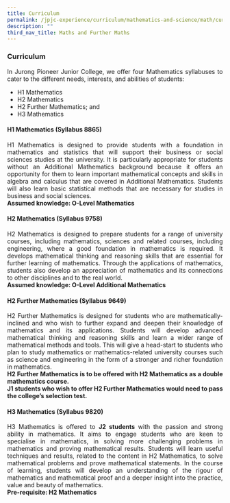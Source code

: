 ```yaml
---
title: Curriculum
permalink: /jpjc-experience/curriculum/mathematics-and-science/math/curriculum/
description: ""
third_nav_title: Maths and Further Maths
---
```

### **Curriculum**
<div align=justify>
In Jurong Pioneer Junior College, we offer four Mathematics syllabuses to cater to the different needs, interests, and abilities of students:
<ul>
	<li>H1 Mathematics</li>
	<li>H2 Mathematics</li>
	<li>H2 Further Mathematics; and</li>
	<li>H3 Mathematics</li>
	</div>

<h4><strong>H1 Mathematics (Syllabus 8865)</strong></h4>
<div align=justify>
<p>
H1 Mathematics is designed to provide students with a foundation in mathematics and statistics that will support their business or social sciences studies at the university. It is particularly appropriate for students without an Additional Mathematics background because it offers an opportunity for them to learn important mathematical concepts and skills in algebra and calculus that are covered in Additional Mathematics. Students will also learn basic statistical methods that are necessary for studies in business and social sciences.<br>
<strong>Assumed knowledge: O-Level Mathematics</strong></p>

<h4><strong>H2 Mathematics (Syllabus 9758)</strong></h4>
<p>
H2 Mathematics is designed to prepare students for a range of university courses, including mathematics, sciences and related courses, including engineering, where a good foundation in mathematics is required. It develops mathematical thinking and reasoning skills that are essential for further learning of mathematics. Through the applications of mathematics, students also develop an appreciation of mathematics and its connections to other disciplines and to the real world.<br>
<strong>Assumed knowledge: O-Level Additional Mathematics</strong></p>

<h4><strong>H2 Further Mathematics (Syllabus 9649)</strong></h4>
<p>
H2 Further Mathematics is designed for students who are mathematically-inclined and who wish to further expand and deepen their knowledge of mathematics and its applications. Students will develop advanced mathematical thinking and reasoning skills and learn a wider range of mathematical methods and tools. This will give a head-start to students who plan to study mathematics or mathematics-related university courses such as science and engineering in the form of a stronger and richer foundation in mathematics.<br>
<strong>H2 Further Mathematics is to be offered with H2 Mathematics as a double mathematics course.</strong><br>
<strong>J1 students who wish to offer H2 Further Mathematics would need to pass the college’s selection test.</strong>

<h4><strong>H3 Mathematics (Syllabus 9820)</strong></h4>
<p>
H3 Mathematics is offered to <strong>J2 students</strong> with the passion and strong ability in mathematics. It aims to engage students who are keen to specialise in mathematics, in solving more challenging problems in mathematics and proving mathematical results. Students will learn useful techniques and results, related to the content in H2 Mathematics, to solve mathematical problems and prove mathematical statements. In the course of learning, students will develop an understanding of the rigour of mathematics and mathematical proof and a deeper insight into the practice, value and beauty of mathematics.<br>
<strong>Pre-requisite: H2 Mathematics</strong>
</div>